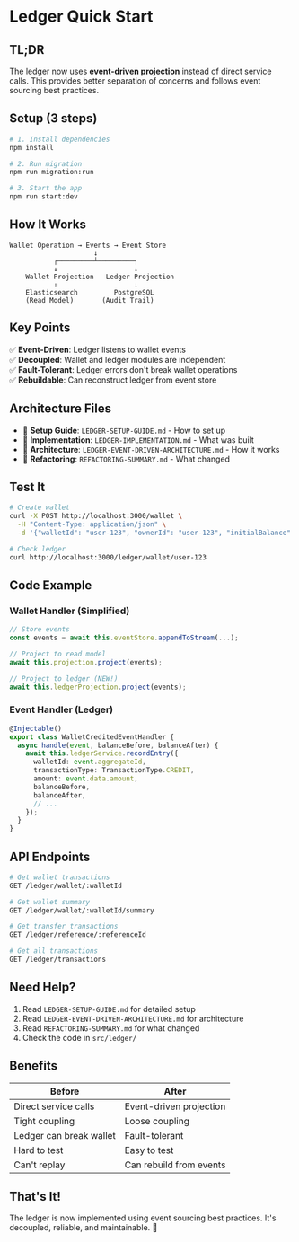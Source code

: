 # Ledger Quick Start

## TL;DR

The ledger now uses **event-driven projection** instead of direct service calls. This provides better separation of concerns and follows event sourcing best practices.

## Setup (3 steps)

```bash
# 1. Install dependencies
npm install

# 2. Run migration
npm run migration:run

# 3. Start the app
npm run start:dev
```

## How It Works

```
Wallet Operation → Events → Event Store
                     ↓
           ┌─────────┴─────────┐
           ↓                   ↓
    Wallet Projection   Ledger Projection
           ↓                   ↓
    Elasticsearch         PostgreSQL
    (Read Model)       (Audit Trail)
```

## Key Points

✅ **Event-Driven**: Ledger listens to wallet events  
✅ **Decoupled**: Wallet and ledger modules are independent  
✅ **Fault-Tolerant**: Ledger errors don't break wallet operations  
✅ **Rebuildable**: Can reconstruct ledger from event store  

## Architecture Files

- 📘 **Setup Guide**: `LEDGER-SETUP-GUIDE.md` - How to set up
- 📗 **Implementation**: `LEDGER-IMPLEMENTATION.md` - What was built
- 📙 **Architecture**: `LEDGER-EVENT-DRIVEN-ARCHITECTURE.md` - How it works
- 📕 **Refactoring**: `REFACTORING-SUMMARY.md` - What changed

## Test It

```bash
# Create wallet
curl -X POST http://localhost:3000/wallet \
  -H "Content-Type: application/json" \
  -d '{"walletId": "user-123", "ownerId": "user-123", "initialBalance": 100}'

# Check ledger
curl http://localhost:3000/ledger/wallet/user-123
```

## Code Example

### Wallet Handler (Simplified)
```typescript
// Store events
const events = await this.eventStore.appendToStream(...);

// Project to read model
await this.projection.project(events);

// Project to ledger (NEW!)
await this.ledgerProjection.project(events);
```

### Event Handler (Ledger)
```typescript
@Injectable()
export class WalletCreditedEventHandler {
  async handle(event, balanceBefore, balanceAfter) {
    await this.ledgerService.recordEntry({
      walletId: event.aggregateId,
      transactionType: TransactionType.CREDIT,
      amount: event.data.amount,
      balanceBefore,
      balanceAfter,
      // ...
    });
  }
}
```

## API Endpoints

```bash
# Get wallet transactions
GET /ledger/wallet/:walletId

# Get wallet summary
GET /ledger/wallet/:walletId/summary

# Get transfer transactions
GET /ledger/reference/:referenceId

# Get all transactions
GET /ledger/transactions
```

## Need Help?

1. Read `LEDGER-SETUP-GUIDE.md` for detailed setup
2. Read `LEDGER-EVENT-DRIVEN-ARCHITECTURE.md` for architecture
3. Read `REFACTORING-SUMMARY.md` for what changed
4. Check the code in `src/ledger/`

## Benefits

| Before                  | After                   |
| ----------------------- | ----------------------- |
| Direct service calls    | Event-driven projection |
| Tight coupling          | Loose coupling          |
| Ledger can break wallet | Fault-tolerant          |
| Hard to test            | Easy to test            |
| Can't replay            | Can rebuild from events |

## That's It!

The ledger is now implemented using event sourcing best practices. It's decoupled, reliable, and maintainable. 🎉

